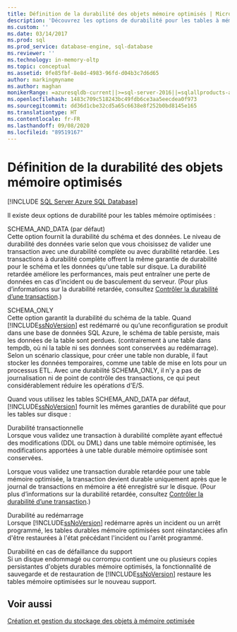 ```yaml
---
title: Définition de la durabilité des objets mémoire optimisés | Microsoft Docs
description: 'Découvrez les options de durabilité pour les tables à mémoire optimisée dans SQL Server : les options par défaut SCHEMA_AND_DATA et SCHEMA_ONLY.'
ms.custom: ''
ms.date: 03/14/2017
ms.prod: sql
ms.prod_service: database-engine, sql-database
ms.reviewer: ''
ms.technology: in-memory-oltp
ms.topic: conceptual
ms.assetid: 0fe85fbf-8e8d-4983-96fd-d04b3c7d6d65
author: markingmyname
ms.author: maghan
monikerRange: =azuresqldb-current||>=sql-server-2016||=sqlallproducts-allversions||>=sql-server-linux-2017||=azuresqldb-mi-current
ms.openlocfilehash: 1483c709c518243bc49fdb6ce3aa5eecdea0f973
ms.sourcegitcommit: dd36d1cbe32cd5a65c6638e8f252b0bd8145e165
ms.translationtype: HT
ms.contentlocale: fr-FR
ms.lasthandoff: 09/08/2020
ms.locfileid: "89519167"
---
```

# <a name="defining-durability-for-memory-optimized-objects"></a>Définition de la durabilité des objets mémoire optimisés
[!INCLUDE [SQL Server Azure SQL Database](../../includes/applies-to-version/sql-asdb.md)]

  Il existe deux options de durabilité pour les tables mémoire optimisées :  
  
 SCHEMA_AND_DATA (par défaut)  
 Cette option fournit la durabilité du schéma et des données. Le niveau de durabilité des données varie selon que vous choisissez de valider une transaction avec une durabilité complète ou avec durabilité retardée. Les transactions à durabilité complète offrent la même garantie de durabilité pour le schéma et les données qu'une table sur disque. La durabilité retardée améliore les performances, mais peut entraîner une perte de données en cas d'incident ou de basculement du serveur. (Pour plus d’informations sur la durabilité retardée, consultez [Contrôler la durabilité d’une transaction](../../relational-databases/logs/control-transaction-durability.md).)  
  
 SCHEMA_ONLY  
 Cette option garantit la durabilité du schéma de la table. Quand [!INCLUDE[ssNoVersion](../../includes/ssnoversion-md.md)] est redémarré ou qu’une reconfiguration se produit dans une base de données SQL Azure, le schéma de table persiste, mais les données de la table sont perdues. (contrairement à une table dans tempdb, où ni la table ni ses données sont conservées au redémarrage). Selon un scénario classique, pour créer une table non durable, il faut stocker les données temporaires, comme une table de mise en lots pour un processus ETL. Avec une durabilité SCHEMA_ONLY, il n'y a pas de journalisation ni de point de contrôle des transactions, ce qui peut considérablement réduire les opérations d'E/S.  
  
 Quand vous utilisez les tables SCHEMA_AND_DATA par défaut, [!INCLUDE[ssNoVersion](../../includes/ssnoversion-md.md)] fournit les mêmes garanties de durabilité que pour les tables sur disque :  
  
 Durabilité transactionnelle  
 Lorsque vous validez une transaction à durabilité complète ayant effectué des modifications (DDL ou DML) dans une table mémoire optimisée, les modifications apportées à une table durable mémoire optimisée sont conservées.  
  
 Lorsque vous validez une transaction durable retardée pour une table mémoire optimisée, la transaction devient durable uniquement après que le journal de transactions en mémoire a été enregistré sur le disque. (Pour plus d’informations sur la durabilité retardée, consultez [Contrôler la durabilité d’une transaction](../../relational-databases/logs/control-transaction-durability.md).)  
  
 Durabilité au redémarrage  
 Lorsque [!INCLUDE[ssNoVersion](../../includes/ssnoversion-md.md)] redémarre après un incident ou un arrêt programmé, les tables durables mémoire optimisées sont réinstanciées afin d'être restaurées à l'état précédant l'incident ou l'arrêt programmé.  
  
 Durabilité en cas de défaillance du support  
 Si un disque endommagé ou corrompu contient une ou plusieurs copies persistantes d'objets durables mémoire optimisés, la fonctionnalité de sauvegarde et de restauration de [!INCLUDE[ssNoVersion](../../includes/ssnoversion-md.md)] restaure les tables mémoire optimisées sur le nouveau support.  
  
## <a name="see-also"></a>Voir aussi  
 [Création et gestion du stockage des objets à mémoire optimisée](../../relational-databases/in-memory-oltp/creating-and-managing-storage-for-memory-optimized-objects.md)  
  
  
